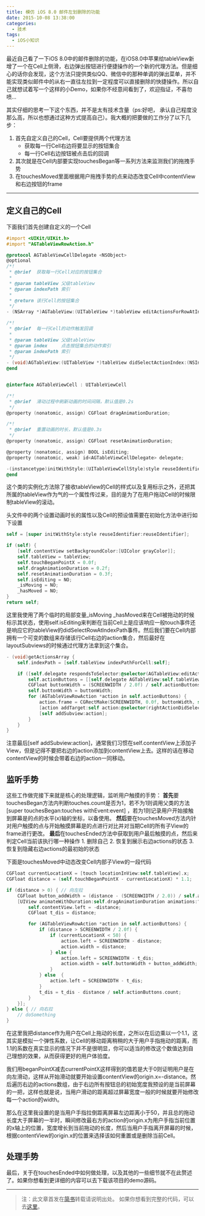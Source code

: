 ```yaml
---
title: 模仿 iOS 8.0 邮件左划删除的功能
date: 2015-10-08 13:38:00
categories:
  - 技术
tags: 
  - iOS小知识
---
```

最近自己看了一下iOS 8.0中的邮件删除的功能，在iOS8.0中苹果给tableView新增了一个在Cell上侧滑，右边弹出按钮进行便捷操作的一个新的代理方法。但是细心的话你会发现，这个方法只提供类似QQ、微信中的那种单调的弹出菜单，并不能实现类似邮件中的从右一直往左拉到一定程度可以直接删除的快捷操作。所以自己就想试着写一个这样的小Demo，如果你不经意间看到了，欢迎指证，不喜勿喷...

其实仔细的思考一下这个东西，并不是太有技术含量（ps:好吧， 承认自己程度没那么高，所以也想通过这种方式提高自己）。我大概的把要做的工作分了以下几步：

1. 首先自定义自己的Cell，Cell要提供两个代理方法
   * 获取每一行Cell右边将要显示的按钮集合
   * 每一行Cell右边按钮被点击后的回调
2. 其次就是在Cell内部要实现touchesBegan等一系列方法来监测我们的拖拽手势
3. 在touchesMoved里面根据用户拖拽手势的点来动态改变Cell中contentView和右边按钮的frame

---

## 定义自己的Cell

下面我们首先创建自定义的一个Cell

```objective-c
#import <UIKit/UIKit.h>
#import "AGTableViewRowAction.h"

@protocol AGTableViewCellDelegate <NSObject>
@optional
/*!
 * @brief  获取每一行Cell对应的按钮集合
 *
 * @param tableView 父级tableView
 * @param indexPath 索引
 *
 * @return 该行Cell的按钮集合
 */
- (NSArray *)AGTableView:(UITableView *)tableView editActionsForRowAtIndexPath:(NSIndexPath *)indexPath;

/*!
 * @brief  每一行Cell的动作触发回调
 *
 * @param tableView 父级tableView
 * @param index     点击按钮集合的动作索引
 * @param indexPath 索引
 */
- (void)AGTableView:(UITableView *)tableView didSelectActionIndex:(NSInteger)index forRowAtIndexPath:(NSIndexPath *)indexPath;
@end


@interface AGTableViewCell : UITableViewCell

/*!
 * @brief  滑动过程中刷新动画的时间间隔，默认值是0.2s
 */
@property (nonatomic, assign) CGFloat dragAnimationDuration;

/*!
 * @brief  重置动画的时长，默认值是0.3s
 */
@property (nonatomic, assign) CGFloat resetAnimationDuration;

@property (nonatomic, assign) BOOL isEditing;
@property (nonatomic, weak) id<AGTableViewCellDelegate> delegate;

-(instancetype)initWithStyle:(UITableViewCellStyle)style reuseIdentifier:(NSString *)reuseIdentifier inTableView:(UITableView *)tableView;
@end
```

这个类的实例化方法除了接收tableView的Cell的样式以及复用标示之外，还把其所属的tableView作为气的一个属性传过来，目的是为了在用户拖动Cell的时候限制tableView的滚动。

头文件中的两个设置动画时长的属性以及Cell的预设值需要在初始化方法中进行如下设置

```objective-c
self = [super initWithStyle:style reuseIdentifier:reuseIdentifier];

if (self) {
    [self.contentView setBackgroundColor:[UIColor grayColor]];
    self.tableView = tableView;
    self.touchBeganPointX = 0.0f;
    self.dragAnimationDuration = 0.2f;
    self.resetAnimationDuration = 0.3f;
    self.isEditing = NO;
    _isMoving = NO;
    _hasMoved = NO;
}
return self;
```

这里我使用了两个临时的局部变量_isMoving _hasMoved来在Cell被拖动的时候标示其状态，使用self.isEditing来判断在当前Cell上是应该响应一般touch事件还是响应它的tableView的didSelectRowAtIndexPath事件。然后我们要在Cell内部拥有一个可变的数组来存储该行Cell右边的action集合，然后最好在layoutSubviews的时候通过代理方法拿到这个集合。

```objective-c
- (void)getActionsArray {
    self.indexPath = [self.tableView indexPathForCell:self];

    if ([self.delegate respondsToSelector:@selector(AGTableView:editActionsForRowAtIndexPath:)]) {
        self.actionButtons = [[self.delegate AGTableView:self.tableView editActionsForRowAtIndexPath:self.indexPath] mutableCopy];
        CGFloat buttonWidth = (SCREENWIDTH / 2.0f) / self.actionButtons.count;
        self.buttonWidth = buttonWidth;
        for (AGTableViewRowAction *action in self.actionButtons) {
            action.frame = CGRectMake(SCREENWIDTH, 0.0f, buttonWidth, self.height);
            [action addTarget:self action:@selector(rightActionDidSelected:) forControlEvents:UIControlEventTouchUpInside];
            [self addSubview:action];
        }
    }
}
```

注意最后[self addSubview:action]，通常我们习惯在self.contentView上添加子View，但是记得不要把右边的action添加到contentView上去。这样的话在移动contentView的时候会带着右边的action一同移动。

## 监听手势

这些工作做完接下来就是核心的处理逻辑，监听用户触摸的手势：
  **首先**要touchesBegan方法内判断touches.count是否为1，若不为1则调用父类的方法 [super touchesBegan:touches withEvent:event] ，若为1则记录用户开始接触到屏幕是的点的水平(x)轴的坐标，以备使用。
  **然后**要在touchesMoved方法内针对用户触摸的点与开始触摸屏幕是的点进行对比并对当期Cell的所有子View的frame进行更改。
  **最后**在touchesEnded方法中获取到用户最后触摸的点，然后来判定Cell当前该执行哪一种操作
    1. 删除自己
    2. 恢复到展示右边actions的状态
    3. 恢复到隐藏右边actions的最初始的状态

下面是touchesMoved中动态改变Cell内部子View的一段代码

```objective-c
CGFloat currentLocationX = [touch locationInView:self.tableView].x;
CGFloat distance = (self.touchBeganPointX - currentLocationX) * 1.1;

if (distance > 0) { // 向左拉
    CGFloat button_addWidth = (distance - (SCREENWIDTH / 2.0)) / self.actionButtons.count;
    [UIView animateWithDuration:self.dragAnimationDuration animations:^{
        self.contentView.left = -distance;
        CGFloat t_dis = distance;

        for (AGTableViewRowAction *action in self.actionButtons) {
            if (distance > SCREENWIDTH / 2.0f) {
                if (currentLocationX < 50) {
                    action.left = SCREENWIDTH - distance;
                    action.width = distance;
                } else {
                    action.left = SCREENWIDTH - t_dis;
                    action.width = self.buttonWidth + button_addWidth;
                }
            } else  {
                action.left = SCREENWIDTH - t_dis;
            }
            t_dis = t_dis - distance / self.actionButtons.count;
        }
    }];
} else { // 向右拉
    // doSomething
}
```

在这里我把distance作为用户在Cell上拖动的长度，之所以在后边乘以一个1.1，这其实是模拟一个弹性系数，让Cell的移动距离稍稍的大于用户手指拖动的距离，而1.1的系数在真实显示的情况下并不是很明显，你可以适当的修改这个数值达到自己理想的效果，从而获得更好的用户体验度。

我们用beganPointX减去currentPointX这样得到的值若是大于0则证明用户是在向左滑动，这样从开始滑动就要开始设置contentView的origin.x=-distance。然后遍历右边的actions数组，由于右边所有按钮总的初始宽度我预设的是当前屏幕的一把，这样也就是说，当用户滑动的距离超过屏幕宽度一般的时候就要开始修改每一个action的width。

那么在这里我设置的是当用户手指拉倒距离屏幕左边距离小于50，并且总的拖动长度大于屏幕的一半时，瞬间修改最右方的action的origin.x为用户手指当前位置的x轴上的位置，宽度增长到当前拖动的长度，然后当用户手指离开屏幕的时候，根据contentView的origin.x的位置来选择该如何重置或是删除当前Cell。

## 处理手势

最后，关于在touchesEnded中如何做处理，以及其他的一些细节就不在此赘述了。如果你想看到更详细的内容可以去下载该项目的demo源码。

---
>注：此文章首发在[简书](http://www.jianshu.com)转载请说明出处。
如果你想看到完整的代码，可以去[这里](https://github.com/Agenric/AGTableViewCell)。